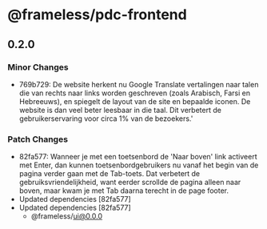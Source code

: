 # @frameless/pdc-frontend

## 0.2.0

### Minor Changes

- 769b729: De website herkent nu Google Translate vertalingen naar talen die van rechts naar links worden geschreven (zoals Arabisch, Farsi en Hebreeuws), en spiegelt de layout van de site en bepaalde iconen. De website is dan veel beter leesbaar in die taal. Dit verbetert de gebruikerservaring voor circa 1% van de bezoekers.'

### Patch Changes

- 82fa577: Wanneer je met een toetsenbord de 'Naar boven' link activeert met Enter, dan kunnen toetsenbordgebruikers nu vanaf het begin van de pagina verder gaan met de Tab-toets. Dat verbetert de gebruiksvriendelijkheid, want eerder scrollde de pagina alleen naar boven, maar kwam je met Tab daarna terecht in de page footer.
- Updated dependencies [82fa577]
- Updated dependencies [82fa577]
  - @frameless/ui@0.0.0

